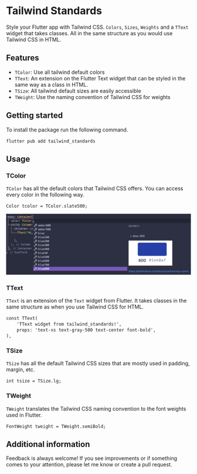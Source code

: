 # Tailwind Standards

Style your Flutter app with Tailwind CSS. `Colors`, `Sizes`, `Weights` and a `TText` widget that takes classes. All in the same structure as you would use Tailwind CSS in HTML.

## Features
- `TColor`: Use all tailwind default colors
- `TText`: An extension on the Flutter Text widget that can be styled in the same way as a class in HTML.
- `TSize`: All tailwind default sizes are easily accessible
- `TWeight`: Use the naming convention of Tailwind CSS for weights

## Getting started

To install the package run the following command.
```
flutter pub add tailwind_standards
```

## Usage

### TColor
`TColor` has all the default colors that Tailwind CSS offers. You can access every color in the following way.
``` 
Color tcolor = TColor.slate500;
```
![Alt text](https://github.com/TiesPol/tailwind_standards/blob/main/assets/read_me/tcolor_preview.png?raw=true "TColor preview")

### TText
`TText` is an extension of the `Text` widget from Flutter. It takes classes in the same structure as when you use Tailwind CSS for HTML.
```
const TText(
    'TText widget from tailwind_standards!',
    props: 'text-xs text-gray-500 text-center font-bold',
),
```

### TSize
`TSize` has all the default Tailwind CSS sizes that are mostly used in padding, margin, etc.
```
int tsize = TSize.lg;
```

### TWeight
`TWeight` translates the Tailwind CSS naming convention to the font weights used in Flutter.
```
FontWeight tweight = TWeight.semiBold;
```

## Additional information

Feedback is always welcome! If you see improvements or if something comes to your attention, please let me know or create a pull request.